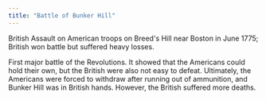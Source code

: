 ```yaml
---
title: "Battle of Bunker Hill"
---
```

British Assault on American troops on Breed's Hill near Boston in June 1775; British won battle but suffered heavy losses.

First major battle of the Revolutions. It showed that the Americans could hold their own, but the British were also not easy to defeat. Ultimately, the Americans were forced to withdraw after running out of ammunition, and Bunker Hill was in British hands. However, the British suffered more deaths.

